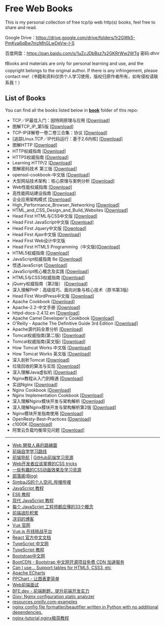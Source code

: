 # Free Web Books

This is my personal collection of free tcp/ip web http(s) books, feel free to share and read.

Google Drive：https://drive.google.com/drive/folders/1r2GWk5-PmKya6qBw7mzMhGLwDeVw-I-S

百度网盘：https://pan.baidu.com/s/1uZcJDbBsz7s2GKRrWw2WTg  密码:dhnr

❗Books and materials are only for personal learning and use, and the copyright belongs to the original author. If there is any infringement, please contact me!（书籍和资料仅供个人学习使用，版权归原作者所有，如有侵权请联系我！）

## List of Books

You can find all the books listed below in [**book**](/book) folder of this repo:

* TCP／IP最佳入门：因特网原理与应用 [[Download]](/book/TCP／IP最佳入门：因特网原理与应用.pdf)
* 图解TCP_IP_第5版 [[Download]](/book/图解TCP_IP_第5版.pdf)
* TCP-IP详解卷一卷二卷三合集：协议 [[Download]](/book/TCP-IP详解卷一卷二卷三合集：协议.rar)
* [追踪Linux.TCP／IP代码运行：基于2.6内核] [[Download]](/book/%5B追踪Linux.TCP／IP代码运行：基于2.6内核%5D.pdf)
* 图解HTTP [[Download]](/book/图解HTTP.pdf)
* HTTP权威指南 [[Download]](/book/HTTP权威指南（中文版）.pdf)
* HTTPS权威指南 [[Download]](/book/HTTPS权威指南.pdf)
* Learning HTTP/2 [[Download]](/book/learninghttp2.pdf)
* 图解密码技术 第三版 [[Download]](/book/图解密码技术%20第三版.pdf)
* openssl-cookbook-中文版 [[Download]](/book/openssl-cookbook-中文版.pdf)
* 大型网站技术架构：核心原理与案例分析 [[Download]](/book/大型网站技术架构：核心原理与案例分析.pdf)
* Web性能权威指南 [[Download]](/book/Web性能权威指南.pdf)
* 高性能网站建设指南 [[Download]](/book/高性能网站建设指南.pdf)
* 企业应用架构模式 [[Download]](/book/企业应用架构模式.pdf)
* High_Performance_Browser_Networking [[Download]](/book/High_Performance_Browser_Networking.pdf)
* HTML_and_CSS_Design_and_Build_Websites [[Download]](/book/HTML_and_CSS_Design_and_Build_Websites.pdf)
* Head First HTML与CSS中文版 [[Download]](/book/Head%20First%20HTML与CSS中文版.pdf)
* Head First JavaScript中文版 [[Download]](/book/head%20first%20javascript%20中文版.pdf)
* Head First Jquery中文版 [[Download]](/book/Head%20First%20Jquery中文版.pdf)
* Head First Ajax中文版 [[Download]](/book/Head%20First%20Ajax.pdf)
* Head First Web设计中文版
* Head First HTML5 Programming（中文版)[[Download]](/book/Head%20First%20HTML5%20Programming（中文版）.pdf)
* HTML5权威指南 [[Download]](/book/HTML5权威指南.pdf)
* JavaScript权威指南 6e [[Download]](/book/JavaScript权威指南%206e.pdf)
* 悟透JavaScript [[Download]](/book/悟透JavaScript.pdf)
* JavaScript核心概念及实践 [[Download]](/book/JavaScript核心概念及实践.pdf)
* HTML5与CSS3权威指南 [[Download]](/book/HTML5与CSS3权威指南.pdf)
* jQuery权威指南（第2版） [[Download]](/book/jQuery权威指南（第2版）.pdf)
* 深入理解PHP：高级技巧、面向对象与核心技术（原书第3版)
* Head First WordPress中文版 [[Download]](/book/Head%20First%20WordPress.pdf) 
* Apache Cookbook [[Download]](/book/Apache%20Cookbook.pdf)
* Apache-2.2-中文手册 [[Download]](/book/Apache-2.2-中文手册.chm)
* httpd-docs-2.4.12.en [[Download]](/book/httpd-docs-2.4.12.en.pdf)
* Apache Camel Developer's Cookbook [[Download]](/book/%5BApache%20Camel%20Developer's%20Cookbook%5D.pdf)
* O'Reilly - Apache The Definitive Guide 3rd Edition [[Download]](/book/O'Reilly%20-%20Apache%20The%20Definitive%20Guide%203rd%20Edition.pdf)
* Apache源代码全景分析 [[Download]](/book/Apache源代码全景分析.pdf)
* Tomcat权威指南(第二版) [[Download]](/book/Tomcat权威指南(第二版).pdf)
* Tomcat权威指南(英文版) [[Download]](/book/Tomcat权威指南(英文版).pdf)
* How Tomcat Works 中文版 [[Download]](/book/How%20Tomcat%20Works%20中文版.pdf)
* How Tomcat Works 英文版 [[Download]](/book/How%20Tomcat%20Works%20英文版.pdf)
* 深入剖析Tomcat [[Download]](/book/深入剖析Tomcat.pdf)
* 垃圾回收的算法与实现 [[Download]](/book/垃圾回收的算法与实现.pdf)
* 深入理解Java虚拟机 [[Download]](/book/深入理解Java虚拟机[JVM高级特性与最佳实践](周志明).pdf)
* Nginx教程从入门到精通 [[Download]](/book/Nginx教程从入门到精通(运维生存时间TTLSA出品).pdf)
* 实战Nginx [[Download]](/book/实战Nginx.取代Apache的高性能Web服务器.2010.pdf)
* Nginx Cookbook [[Download]](/book/Complete_NGINX_Cookbook.pdf)
* Nginx Implementation Cookbook [[Download]](/book/Packtpub.Nginx.1.Web.Server.Implementation.Cookbook-www.gocit.vn.pdf)
* 深入理解Nginx模块开发与架构解析 [[Download]](/book/深入理解Nginx模块开发与架构解析.pdf)
* 深入理解Nginx模块开发与架构解析第2版 [[Download]](/book/深入理解Nginx模块开发与架构解析第2版.pdf)
* Nginx模块开发指南使用 [[Download]](/book/Nginx模块开发指南使用C++11和Boost程序库(罗剑锋著).pdf)
* OpenResty-Best-Practices [[Download]](/book/OpenResty-Best-Practices.pdf)
* c1000K [[Download]](/book/c1000K.pdf)
* 阿里云负载均衡常见问题 [[Download]](/book/阿里云负载均衡常见问题.pdf)

---

- [Web 開發人員的路線圖](https://github.com/goodjack/developer-roadmap-chinese)
- [前端自学学习路线](https://juejin.cn/post/6979778540044550152)
- [前端导航](https://www.kwgg2020.com/) | [GitHub前端学习资源](https://github.com/FrontEndGitHub/FrontEndGitHub)
- [Web开发者应该掌握的CSS tricks](https://lhammer.cn/You-need-to-know-css/#/zh-cn/)
- [一些有趣的CSS动画效果及学习资源](https://chegva.com/5512.html)
- [部落阁(Blog)](https://www.yuque.com/crper/blog)
- [SimbaJS的个人空间_哔哩哔哩](https://space.bilibili.com/425325651)
- [JavaScript 教程](https://wangdoc.com/javascript/index.html)
- [ES6 教程](https://wangdoc.com/es6/index.html)
- [现代 JavaScript 教程](https://zh.javascript.info/)
- [每个 JavaScript 工程师都应懂的33个概念](https://github.com/stephentian/33-js-concepts)
- [前端进阶积累](http://obkoro1.com/web_accumulate/)
- [冴羽的博客](https://github.com/mqyqingfeng/Blog)
- [Vue 官网](https://cn.vuejs.org/v2/guide/)
- [Vue.js 在线挑战平台](https://cn-vuejs-challenges.netlify.app/)
- [React 官方中文文档](https://react.docschina.org/)
- [TypeScript 中文网](https://www.tslang.cn/)
- [TypeScript 教程](https://wangdoc.com/typescript/)
- [Bootstrap中文网](https://www.bootcss.com/)
- [BootCDN - Bootstrap 中文网开源项目免费 CDN 加速服务](https://www.bootcdn.cn/)
- [Can I use... Support tables for HTML5, CSS3, etc](https://caniuse.com/)
- [Apache ECharts](https://echarts.apache.org/zh/index.html)
- [PPChart - 让图表更简单](http://ppchart.com)
- [Web前端面试](https://vue3js.cn/interview/)
- [BFE.dev - 前端刷题，提升前端开发实力](https://bigfrontend.dev/zh)
- [Gixy: Nginx configuration static analyzer](https://github.com/yandex/gixy)
- [resources.oreilly.com-examples](https://resources.oreilly.com/examples)
- [nginx config file formatter/beautifier written in Python with no additional dependencies.](https://github.com/slomkowski/nginx-config-formatter)
- [nginx-tutorial,nginx极简教程](https://dunwu.github.io/nginx-tutorial/#/)
